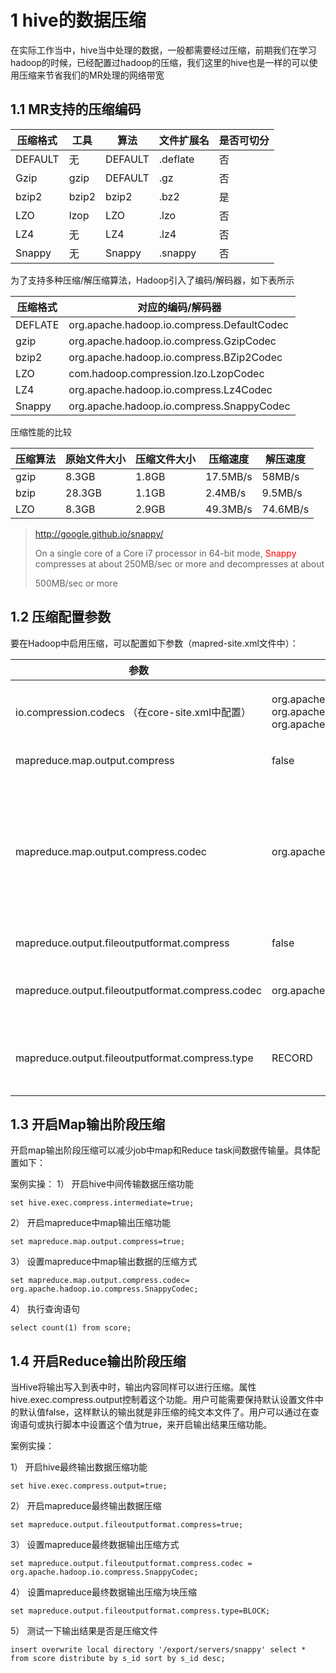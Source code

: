 # 1 hive的数据压缩
在实际工作当中，hive当中处理的数据，一般都需要经过压缩，前期我们在学习hadoop的时候，已经配置过hadoop的压缩，我们这里的hive也是一样的可以使用压缩来节省我们的MR处理的网络带宽

## 1.1 MR支持的压缩编码
| 压缩格式    | 工具  | 算法  | 文件扩展名   | 是否可切分
| --- | --- | --- | --- | ---
| DEFAULT | 无   | DEFAULT    | .deflate    | 否
| Gzip    | gzip    | DEFAULT | .gz  | 否
| bzip2   | bzip2   | bzip2  | .bz2  | 是
| LZO | lzop    | LZO | .lzo | 否
| LZ4 | 无   | LZ4    | .lz4    | 否
| Snappy  | 无   | Snappy | .snappy  | 否

为了支持多种压缩/解压缩算法，Hadoop引入了编码/解码器，如下表所示

| 压缩格式    | 对应的编码/解码器
| --- | ---
| DEFLATE | org.apache.hadoop.io.compress.DefaultCodec
| gzip    | org.apache.hadoop.io.compress.GzipCodec
| bzip2   | org.apache.hadoop.io.compress.BZip2Codec
| LZO | com.hadoop.compression.lzo.LzopCodec
| LZ4 | org.apache.hadoop.io.compress.Lz4Codec
| Snappy  | org.apache.hadoop.io.compress.SnappyCodec

压缩性能的比较

| 压缩算法    | 原始文件大小  | 压缩文件大小  | 压缩速度    | 解压速度
| --- | --- | --- | --- | ---
| gzip    | 8.3GB   | 1.8GB   | 17.5MB/s    | 58MB/s
| bzip    | 28.3GB  | 1.1GB   | 2.4MB/s | 9.5MB/s
| LZO | 8.3GB   | 2.9GB   | 49.3MB/s    | 74.6MB/s


>   http://google.github.io/snappy/
> 
>   On a single core of a Core i7 processor in 64-bit mode, <font color="red">Snappy</font> compresses at about 250MB/sec or more and decompresses at about
>   
>   500MB/sec or more


## 1.2 压缩配置参数
要在Hadoop中启用压缩，可以配置如下参数（mapred-site.xml文件中）：

| 参数  | 默认值 | 阶段  | 建议
| ---  | --- | --- | ---
| io.compression.codecs （在core-site.xml中配置）   | org.apache.hadoop.io.compress.DefaultCodec, org.apache.hadoop.io.compress.GzipCodec, org.apache.hadoop.io.compress.BZip2Codec,org.apache.hadoop.io.compress.Lz4Codec | 输入压缩 | Hadoop使用文件扩展名判断是否支持某种编解码器
| mapreduce.map.output.compress   | false   | mapper输出 | 这个参数设为true启用压缩
| mapreduce.map.output.compress.codec | org.apache.hadoop.io.compress.DefaultCodec | mapper输出使用LZO、LZ4或snappy 编解码器在此阶段压缩数据
| mapreduce.output.fileoutputformat.compress  | false | reducer输出 | 这个参数设为true启用压缩 
| mapreduce.output.fileoutputformat.compress.codec    | org.apache.hadoop.io.compress. DefaultCodec | reducer输出 | 使用标准工具或者编解码器，如gzip和bzip2
| mapreduce.output.fileoutputformat.compress.type | RECORD | reducer输出 | SequenceFile输出使用的压缩类型： NONE和BLOCK

## 1.3 开启Map输出阶段压缩
开启map输出阶段压缩可以减少job中map和Reduce task间数据传输量。具体配置如下：

案例实操：
1） 开启hive中间传输数据压缩功能
``` 
set hive.exec.compress.intermediate=true;
```

2） 开启mapreduce中map输出压缩功能
``` 
set mapreduce.map.output.compress=true;
```

3） 设置mapreduce中map输出数据的压缩方式
``` 
set mapreduce.map.output.compress.codec= org.apache.hadoop.io.compress.SnappyCodec;
```

4） 执行查询语句
``` 
select count(1) from score;
```

## 1.4 开启Reduce输出阶段压缩
当Hive将输出写入到表中时，输出内容同样可以进行压缩。属性hive.exec.compress.output控制着这个功能。用户可能需要保持默认设置文件中的默认值false，这样默认的输出就是非压缩的纯文本文件了。用户可以通过在查询语句或执行脚本中设置这个值为true，来开启输出结果压缩功能。

案例实操：

1） 开启hive最终输出数据压缩功能
```
set hive.exec.compress.output=true;
```

2） 开启mapreduce最终输出数据压缩
```
set mapreduce.output.fileoutputformat.compress=true;
```


3） 设置mapreduce最终数据输出压缩方式
``` 
set mapreduce.output.fileoutputformat.compress.codec = org.apache.hadoop.io.compress.SnappyCodec;
```

4） 设置mapreduce最终数据输出压缩为块压缩
``` 
set mapreduce.output.fileoutputformat.compress.type=BLOCK;
```

5） 测试一下输出结果是否是压缩文件
``` 
insert overwrite local directory '/export/servers/snappy' select * from score distribute by s_id sort by s_id desc;
```


